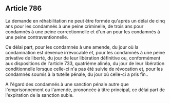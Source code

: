 Article 786
----
La demande en réhabilitation ne peut être formée qu'après un délai de cinq ans
pour les condamnés à une peine criminelle, de trois ans pour condamnés à une
peine correctionnelle et d'un an pour les condamnés à une peine
contraventionnelle.

Ce délai part, pour les condamnés à une amende, du jour où la condamnation est
devenue irrévocable et, pour les condamnés à une peine privative de liberté, du
jour de leur libération définitive ou, conformément aux dispositions de
l'article 733, quatrième alinéa, du jour de leur libération conditionnelle
lorsque celle-ci n'a pas été suivie de révocation et, pour les condamnés soumis
à la tutelle pénale, du jour où celle-ci a pris fin..

A l'égard des condamnés à une sanction pénale autre que l'emprisonnement ou
l'amende, prononcée à titre principal, ce délai part de l'expiration de la
sanction subie.
